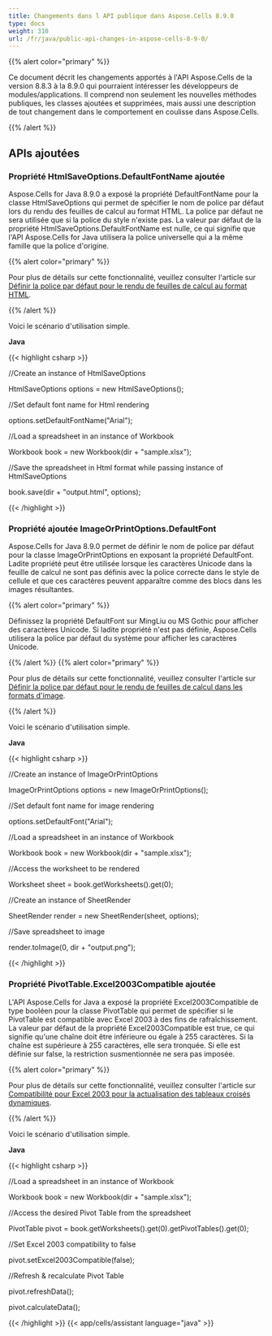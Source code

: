 ```yaml
---
title: Changements dans l API publique dans Aspose.Cells 8.9.0
type: docs
weight: 310
url: /fr/java/public-api-changes-in-aspose-cells-8-9-0/
---
```


{{% alert color="primary" %}} 

Ce document décrit les changements apportés à l'API Aspose.Cells de la version 8.8.3 à la 8.9.0 qui pourraient intéresser les développeurs de modules/applications. Il comprend non seulement les nouvelles méthodes publiques, les classes ajoutées et supprimées, mais aussi une description de tout changement dans le comportement en coulisse dans Aspose.Cells.

{{% /alert %}} 
## **APIs ajoutées**
### **Propriété HtmlSaveOptions.DefaultFontName ajoutée**
Aspose.Cells for Java 8.9.0 a exposé la propriété DefaultFontName pour la classe HtmlSaveOptions qui permet de spécifier le nom de police par défaut lors du rendu des feuilles de calcul au format HTML. La police par défaut ne sera utilisée que si la police du style n'existe pas. La valeur par défaut de la propriété HtmlSaveOptions.DefaultFontName est nulle, ce qui signifie que l'API Aspose.Cells for Java utilisera la police universelle qui a la même famille que la police d'origine.

{{% alert color="primary" %}} 

Pour plus de détails sur cette fonctionnalité, veuillez consulter l'article sur [Définir la police par défaut pour le rendu de feuilles de calcul au format HTML](/cells/fr/java/set-default-font-while-rendering-spreadsheet-to/).

{{% /alert %}} 

Voici le scénario d'utilisation simple.

**Java**

{{< highlight csharp >}}

 //Create an instance of HtmlSaveOptions

HtmlSaveOptions options = new HtmlSaveOptions();

//Set default font name for Html rendering

options.setDefaultFontName("Arial");

//Load a spreadsheet in an instance of Workbook

Workbook book = new Workbook(dir + "sample.xlsx");

//Save the spreadsheet in Html format while passing instance of HtmlSaveOptions

book.save(dir + "output.html", options);

{{< /highlight >}}
### **Propriété ajoutée ImageOrPrintOptions.DefaultFont**
Aspose.Cells for Java 8.9.0 permet de définir le nom de police par défaut pour la classe ImageOrPrintOptions en exposant la propriété DefaultFont. Ladite propriété peut être utilisée lorsque les caractères Unicode dans la feuille de calcul ne sont pas définis avec la police correcte dans le style de cellule et que ces caractères peuvent apparaître comme des blocs dans les images résultantes. 

{{% alert color="primary" %}} 

Définissez la propriété DefaultFont sur MingLiu ou MS Gothic pour afficher des caractères Unicode. Si ladite propriété n'est pas définie, Aspose.Cells utilisera la police par défaut du système pour afficher les caractères Unicode. 

{{% /alert %}} {{% alert color="primary" %}} 

Pour plus de détails sur cette fonctionnalité, veuillez consulter l'article sur [Définir la police par défaut pour le rendu de feuilles de calcul dans les formats d'image](/cells/fr/java/set-default-font-while-rendering-spreadsheet-to-images/).

{{% /alert %}} 

Voici le scénario d'utilisation simple.

**Java**

{{< highlight csharp >}}

 //Create an instance of ImageOrPrintOptions

ImageOrPrintOptions options = new ImageOrPrintOptions();

//Set default font name for image rendering

options.setDefaultFont("Arial");

//Load a spreadsheet in an instance of Workbook

Workbook book = new Workbook(dir + "sample.xlsx");

//Access the worksheet to be rendered

Worksheet sheet = book.getWorksheets().get(0);

//Create an instance of SheetRender

SheetRender render = new SheetRender(sheet, options);

//Save spreadsheet to image

render.toImage(0, dir + "output.png");

{{< /highlight >}}
### **Propriété PivotTable.Excel2003Compatible ajoutée**
L'API Aspose.Cells for Java a exposé la propriété Excel2003Compatible de type booléen pour la classe PivotTable qui permet de spécifier si le PivotTable est compatible avec Excel 2003 à des fins de rafraîchissement. La valeur par défaut de la propriété Excel2003Compatible est true, ce qui signifie qu'une chaîne doit être inférieure ou égale à 255 caractères. Si la chaîne est supérieure à 255 caractères, elle sera tronquée. Si elle est définie sur false, la restriction susmentionnée ne sera pas imposée.

{{% alert color="primary" %}} 

Pour plus de détails sur cette fonctionnalité, veuillez consulter l'article sur [Compatibilité pour Excel 2003 pour la actualisation des tableaux croisés dynamiques](/cells/fr/java/specify-whether-the-pivottable-is-compatible-for-excel2003-while-refreshing-pivottable/).

{{% /alert %}} 

Voici le scénario d'utilisation simple.

**Java**

{{< highlight csharp >}}

 //Load a spreadsheet in an instance of Workbook

Workbook book = new Workbook(dir + "sample.xlsx");

//Access the desired Pivot Table from the spreadsheet

PivotTable pivot = book.getWorksheets().get(0).getPivotTables().get(0);

//Set Excel 2003 compatibility to false

pivot.setExcel2003Compatible(false);

//Refresh & recalculate Pivot Table

pivot.refreshData();

pivot.calculateData();

{{< /highlight >}}
{{< app/cells/assistant language="java" >}}
